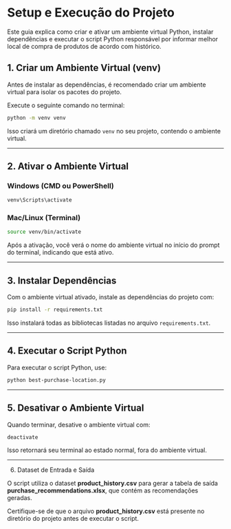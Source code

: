 # Setup e Execução do Projeto

Este guia explica como criar e ativar um ambiente virtual Python, instalar dependências e executar o script Python responsável por 
informar melhor local de compra de produtos de acordo com histórico.

## 1. Criar um Ambiente Virtual (venv)

Antes de instalar as dependências, é recomendado criar um ambiente virtual para isolar os pacotes do projeto.

Execute o seguinte comando no terminal:

```sh
python -m venv venv
```

Isso criará um diretório chamado `venv` no seu projeto, contendo o ambiente virtual.

---

## 2. Ativar o Ambiente Virtual

### **Windows (CMD ou PowerShell)**
```sh
venv\Scripts\activate
```

### **Mac/Linux (Terminal)**
```sh
source venv/bin/activate
```

Após a ativação, você verá o nome do ambiente virtual no início do prompt do terminal, indicando que está ativo.

---

## 3. Instalar Dependências

Com o ambiente virtual ativado, instale as dependências do projeto com:

```sh
pip install -r requirements.txt
```

Isso instalará todas as bibliotecas listadas no arquivo `requirements.txt`.

---

## 4. Executar o Script Python

Para executar o script Python, use:

```sh
python best-purchase-location.py
```

---

## 5. Desativar o Ambiente Virtual

Quando terminar, desative o ambiente virtual com:

```sh
deactivate
```

Isso retornará seu terminal ao estado normal, fora do ambiente virtual.

---

6. Dataset de Entrada e Saída

O script utiliza o dataset **product_history.csv** para gerar a tabela de saída **purchase_recommendations.xlsx**, que contém as recomendações geradas.

Certifique-se de que o arquivo **product_history.csv** está presente no diretório do projeto antes de executar o script.


